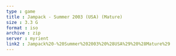 ```yaml
---
type : game
title : Jampack - Summer 2003 (USA) (Mature)
size : 3.3 G
format : iso
archive : zip
server : myrient
link2 : Jampack%20-%20Summer%202003%20%28USA%29%20%28Mature%29
---
```

